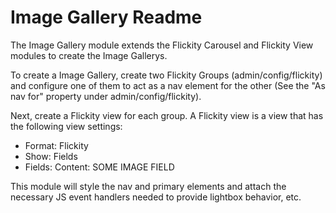 Image Gallery Readme
====================

The Image Gallery module extends the Flickity Carousel and Flickity
View modules to create the Image Gallerys.

To create a Image Gallery, create two Flickity Groups
(admin/config/flickity) and configure one of them to act as a
nav element for the other (See the "As nav for" property under
admin/config/flickity).

Next, create a Flickity view for each group. A Flickity view is a
view that has the following view settings:

* Format: Flickity
* Show: Fields
* Fields: Content: SOME IMAGE FIELD

This module will style the nav and primary elements and attach the
necessary JS event handlers needed to provide lightbox behavior, etc.
